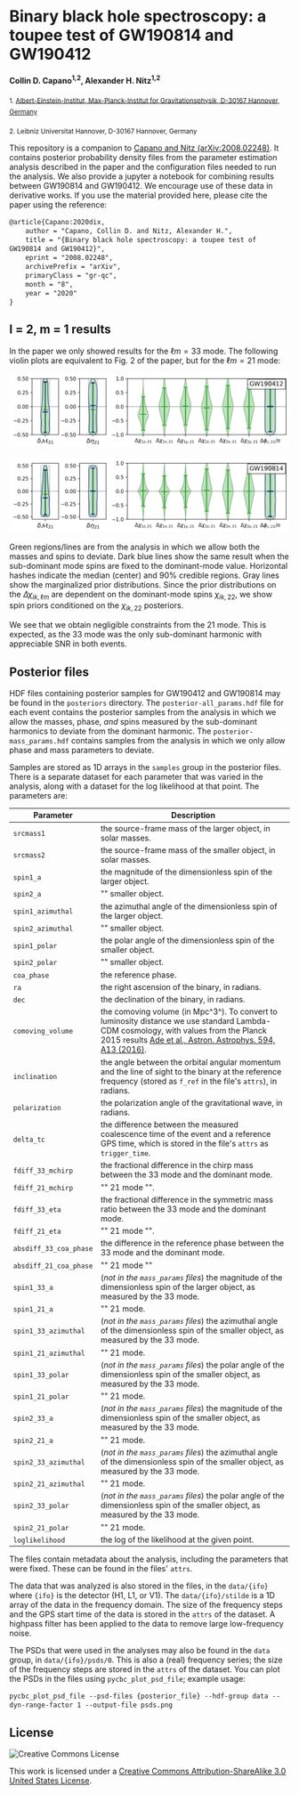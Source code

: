 # Binary black hole spectroscopy: a toupee test of GW190814 and GW190412
**Collin D. Capano<sup>1,2</sup>, Alexander H. Nitz<sup>1,2</sup>**

 <sub>1. [Albert-Einstein-Institut, Max-Planck-Institut for Gravitationsphysik, D-30167 Hannover, Germany](http://www.aei.mpg.de/obs-rel-cos)</sub>  

 <sub>2. Leibniz Universitat Hannover, D-30167 Hannover, Germany</sub> 

This repository is a companion to [Capano and Nitz (arXiv:2008.02248)](https://arxiv.org/abs/2008.02248). It contains posterior probability density files from the parameter estimation analysis described in the paper and the configuration files needed to run the analysis. We also provide a jupyter a notebook for combining results between GW190814 and GW190412. We encourage use of these data in derivative works. If you use the material provided here, please cite the paper using the reference:
```
@article{Capano:2020dix,
    author = "Capano, Collin D. and Nitz, Alexander H.",
    title = "{Binary black hole spectroscopy: a toupee test of GW190814 and GW190412}",
    eprint = "2008.02248",
    archivePrefix = "arXiv",
    primaryClass = "gr-qc",
    month = "8",
    year = "2020"
}
```

## l = 2, m = 1 results ##

In the paper we only showed results for the $\ell m = 33$ mode. The following violin plots are equivalent to Fig. 2 of the paper, but for the $\ell m = 21$ mode:

![GW190412](violinplot-gw190412-21.png)

![GW190814](violinplot-gw190814-21.png)

Green regions/lines are from the analysis in which we allow both the masses and spins to deviate. Dark blue lines show the same result when the sub-dominant mode spins are fixed to the dominant-mode value. Horizontal hashes indicate the median (center) and 90\% credible regions. Gray lines show the marginalized prior distributions. Since the prior distributions on the $\Delta \chi_{ik, \ell m}$ are dependent on the dominant-mode spins $\chi_{ik, 22}$, we show spin priors conditioned on the $\chi_{ik, 22}$ posteriors.

We see that we obtain negligible constraints from the 21 mode. This is expected, as the 33 mode was the only sub-dominant harmonic with appreciable SNR in both events.

## Posterior files ##

HDF files containing posterior samples for GW190412 and GW190814 may be found in the `posteriors` directory. The `posterior-all_params.hdf` file for each event contains the posterior samples from the analysis in which we allow the masses, phase, *and* spins measured by the sub-dominant harmonics to deviate from the dominant harmonic. The `posterior-mass_params.hdf` contains samples from the analysis in which we only allow phase and mass parameters to deviate.

Samples are stored as 1D arrays in the `samples` group in the posterior files. There is a separate dataset for each parameter that was varied in the analysis, along with a dataset for the log likelihood at that point. The parameters are:

Parameter | Description
--------- | -----------
`srcmass1` | the source-frame mass of the larger object, in solar masses.
`srcmass2` | the source-frame mass of the smaller object, in solar masses.
`spin1_a` | the magnitude of the dimensionless spin of the larger object.
`spin2_a` | "" smaller object.
`spin1_azimuthal` | the azimuthal angle of the dimensionless spin of the larger object.
`spin2_azimuthal` | "" smaller object.
`spin1_polar`| the polar angle of the dimensionless spin of the smaller object.
`spin2_polar` | "" smaller object.
`coa_phase` | the reference phase.
`ra` | the right ascension of the binary, in radians.
`dec` | the declination of the binary, in radians.
`comoving_volume` | the comoving volume (in Mpc^3^). To convert to luminosity distance we use standard Lambda-CDM cosmology, with values from the Planck 2015 results [Ade et al., Astron. Astrophys. 594, A13 (2016)](https://doi.org/10.1051/0004-6361/201525830).
`inclination` | the angle between the orbital angular momentum and the line of sight to the binary at the reference frequency (stored as `f_ref` in the file's `attrs`), in radians.
`polarization` | the polarization angle of the gravitational wave, in radians.
`delta_tc` | the difference between the measured coalescence time of the event and a reference GPS time, which is stored in the file's `attrs` as `trigger_time`.
`fdiff_33_mchirp` | the fractional difference in the chirp mass between the 33 mode and the dominant mode.
`fdiff_21_mchirp` | "" 21 mode "".
`fdiff_33_eta` | the fractional difference in the symmetric mass ratio between the 33 mode and the dominant mode.
`fdiff_21_eta` | "" 21 mode "".
`absdiff_33_coa_phase` | the difference in the reference phase between the 33 mode and the dominant mode.
`absdiff_21_coa_phase` | "" 21 mode ""
`spin1_33_a` | (*not in the `mass_params` files*) the magnitude of the dimensionless spin of the larger object, as measured by the 33 mode.
`spin1_21_a` | "" 21 mode.
`spin1_33_azimuthal` | (*not in the `mass_params` files*) the azimuthal angle of the dimensionless spin of the smaller object, as measured by the 33 mode.
`spin1_21_azimuthal` | "" 21 mode.
`spin1_33_polar` | (*not in the `mass_params` files*) the polar angle of the dimensionless spin of the smaller object, as measured by the 33 mode.
`spin1_21_polar` | "" 21 mode.
`spin2_33_a` | (*not in the `mass_params` files*) the magnitude of the dimensionless spin of the smaller object, as measured by the 33 mode.
`spin2_21_a` | "" 21 mode. 
`spin2_33_azimuthal` | (*not in the `mass_params` files*) the azimuthal angle of the dimensionless spin of the smaller object, as measured by the 33 mode.
`spin2_21_azimuthal` | "" 21 mode.
`spin2_33_polar` | (*not in the `mass_params` files*) the polar angle of the dimensionless spin of the smaller object, as measured by the 33 mode.
`spin2_21_polar` | "" 21 mode.
`loglikelihood` | the log of the likelihood at the given point.

The files contain metadata about the analysis, including the parameters that were fixed. These can be found in the files' `attrs`.

The data that was analyzed is also stored in the files, in the `data/{ifo}` where `{ifo}` is the detector (H1, L1, or V1). The `data/{ifo}/stilde` is a 1D array of the data in the frequency domain. The size of the frequency steps and the GPS start time of the data is stored in the `attrs` of the dataset. A highpass filter has been applied to the data to remove large low-frequency noise.

The PSDs that were used in the analyses may also be found in the `data` group, in `data/{ifo}/psds/0`. This is also a (real) frequency series; the size of the frequency steps are stored in the `attrs` of the dataset. You can plot the PSDs in the files using `pycbc_plot_psd_file`; example usage:
```
pycbc_plot_psd_file --psd-files {posterior_file} --hdf-group data --dyn-range-factor 1 --output-file psds.png
```


## License ##
![Creative Commons License](https://i.creativecommons.org/l/by-sa/3.0/us/88x31.png "Creative Commons License")

This work is licensed under a [Creative Commons Attribution-ShareAlike 3.0 United States License](http://creativecommons.org/licenses/by-sa/3.0/us/).
